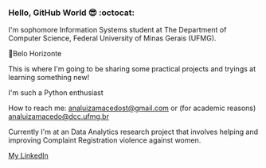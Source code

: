 ### Hello, GitHub World 😎 :octocat:


I'm sophomore Information Systems student at The Department of Computer Science, Federal University of Minas Gerais (UFMG).

📍Belo Horizonte

This is where I'm going to be sharing some practical projects and tryings at learning something new! 

I'm such a Python enthusiast

How to reach me: analuizamacedost@gmail.com or (for academic reasons) analuizamacedo@dcc.ufmg.br 

Currently I'm at an Data Analytics research project that involves helping and improving Complaint Registration violence against women. 
 
[My LinkedIn](https://www.linkedin.com/in/ana-luiza-mac%C3%AAdo/)

